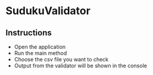 # SudukuValidator
## Instructions
  - Open the application
  - Run the main method
  - Choose the csv file you want to check
  - Output from the validator will be shown in the console
